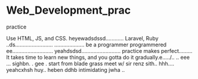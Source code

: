 # Web_Development_prac
practice

Use HTML, JS, and CSS.
 heyewadsdssd............
Laravel, Ruby ..ds.........................
....................
be a programmer programmered ee...........................
 yeahdsdsd..........................
practice makes perfect.........
It takes time to learn new things, and you gotta do it gradually.e...../..
..
 eee ...
sighbn.
. gee . start from blade grass meet w/ sir renz
sith..
hhh....
yeahcxhsh
huy..
heben
ddhb
intimidating
jwha
..
